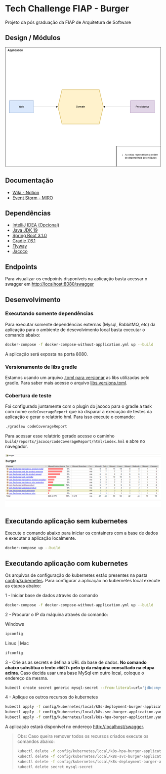 # Tech Challenge FIAP - Burger
Projeto da pós graduação da FIAP de Arquitetura de Software

## Design / Módulos

![Design dos módulos da aplicação](static/design_aplicacao.png)

## Documentação
* [Wiki - Notion](https://www.notion.so/9dfe9780ad5f4d9587adc565f54bb70f?v=f2ef9c679bcf4ad1b857479c1f317c25)
* [Event Storm - MIRO](https://miro.com/app/board/uXjVMK9Fze8=/?share_link_id=624130302810)

## Dependências
* [IntelliJ IDEA (Opcional)](https://www.jetbrains.com/idea/download/#section=windows)
* [Java JDK 19](https://www.oracle.com/java/technologies/javase/jdk19-archive-downloads.html)
* [Spring Boot 3.1.0](https://spring.io/projects/spring-boot)
* [Gradle 7.6.1](https://gradle.org/)
* [Flyway](https://flywaydb.org/)
* [Jacoco](https://www.jacoco.org/jacoco/trunk/index.html)


## Endpoints

Para visualizar os endpoints disponíveis na aplicação basta acessar o swagger em [http://localhost:8080/swagger](http://localhost:8080/swagger)


## Desenvolvimento
### Executando somente dependências

Para executar somente dependências externas (Mysql, RabbitMQ, etc) da aplicação para o ambiente de desevolvimento local basta executar o comando abaixo:

```bash
docker-compose -f docker-compose-without-application.yml up --build
```

A aplicação será exposta na porta 8080.

### Versionamento de libs gradle

Estamos usando um arquivo [.toml para versionar](https://docs.gradle.org/current/userguide/platforms.html#sub::toml-dependencies-format) as libs utilizadas pelo gradle. Para saber mais acesse o arquivo [libs.versions.toml](gradle/libs.versions.toml).

### Cobertura de teste

Foi configurado juntamente com o plugin do jacoco para o gradle a task com nome `codeCoverageReport` que irá disparar a execução de testes da aplicação e gerar o relatório hml. Para isso execute o comando:
```bash
./gradlew codeCoverageReport 
```
Para acessar esse relatório gerado acesse o caminho `build/reports/jacoco/codeCoverageReport/html/index.hml` e abre no navegador.

![img.png](static/jacoco_report_example.png)

## Executando aplicação sem kubernetes

Execute o comando abaixo para iniciar os containers com a base de dados e executar a aplicação localmente.

```bash
docker-compose up --build
```

## Executando aplicação com kubernetes

Os arquivos de configuração do kubernetes estão presentes na pasta [config/kubernetes](config/kubernetes/).
Para configurar a aplicação no kubernetes local execute as etapas abaixo:

1 - Iniciar base de dados através do comando

``` bash
docker-compose -f docker-compose-without-application.yml up --build
```

2 - Procurar o IP da máquina através do comando:

Windows
```bash
ipconfig
```
Linux | Mac
```bash
ifconfig
```


3 - Crie as as secrets e defina a URL da base de dados. **No comando abaixo substitua o texto `<HOST>` pelo ip da máquina consultado na etapa acima**. Caso decida usar uma base MySql em outro local, coloque o endereço da mesma.
```bash
kubectl create secret generic mysql-secret --from-literal=url='jdbc:mysql://<HOST>:3306/burger' --from-literal=username='user' --from-literal=password='password'
```

4 - Aplique os outros recursos do kubernetes
```bash
kubectl apply -f config/kubernetes/local/k8s-deployment-burger-application.yaml
kubectl apply -f config/kubernetes/local/k8s-svc-burger-application.yaml
kubectl apply -f config/kubernetes/local/k8s-hpa-burger-application.yaml
```

A aplicação estará disponível no endereço [http://localhost/swagger](http://localhost:31000/swagger).


> Obs: Caso queira remover todos os recursos criados execute os comandos abaixo:
>```bash
>kubectl delete -f config/kubernetes/local/k8s-hpa-burger-application.yaml
>kubectl delete -f config/kubernetes/local/k8s-svc-burger-application.yaml
>kubectl delete -f config/kubernetes/local/k8s-deployment-burger-application.yaml
>kubectl delete secret mysql-secret 
>```
